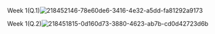 
Week 1(Q.1)![218452146-78e60de6-3416-4e32-a5dd-fa81292a9173](https://user-images.githubusercontent.com/125014091/219381554-1ddd2c4d-6760-4271-8b71-81b6053e85ae.png)

Week 1(Q.2)![218451815-0d160d73-3880-4623-ab7b-cd0d42723d6b](https://user-images.githubusercontent.com/125014091/219381608-12f14bb3-ea68-4360-ac08-863dfd11ca57.png)
